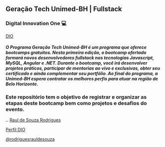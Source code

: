 ## Geração Tech Unimed-BH | Fullstack <img src="https://hermes.digitalinnovation.one/tracks/a982287c-ffb1-4c4a-87dd-ea81e7f50ac4.png" alt="Alt" style="zoom:2%;" />

### Digital Innovation One :computer:

[DIO](https://web.dio.me)

##### O Programa Geração Tech Unimed-BH é um programa que oferece bootcamps gratuitos. Nesta primeira edição, o bootcamp ofertado formará novos desenvolvedores fullstack nas tecnologias Javascript, MySQL, Angular e .NET. Durante o bootcamp, você irá desenvolver projetos práticos, participar de mentorias ao vivo e exclusivas, obter seu certificado e ainda complementar seu portfólio. Ao final do programa, a Unimed-BH espera contratar os melhores perfis para atuar na região de Belo Horizonte.

### Este repositório tem o objetivo de registrar e organizar as etapas deste bootcamp bem como projetos e desafios do evento.

<img src="https://media-exp2.licdn.com/dms/image/C560BAQHaVYd13rRz3A/company-logo_100_100/0/1638831589865?e=1662595200&v=beta&t=wY6krUZ-azxcqR5NzI8zOdUr94WtiiLFV-GeA1BZ230" alt="Alt" style="zoom:25%;" /> [Raul de Souza Rodrigues](https://www.linkedin.com/in/raul-de-souza-rodrigues-4135471b3/)

[Perfil DIO](https://web.dio.me/users/raulrodrigues1990_33357?tab=achievements)

[@rodriguesrauldesouza](https://www.instagram.com/rodriguesrauldesouza/)



